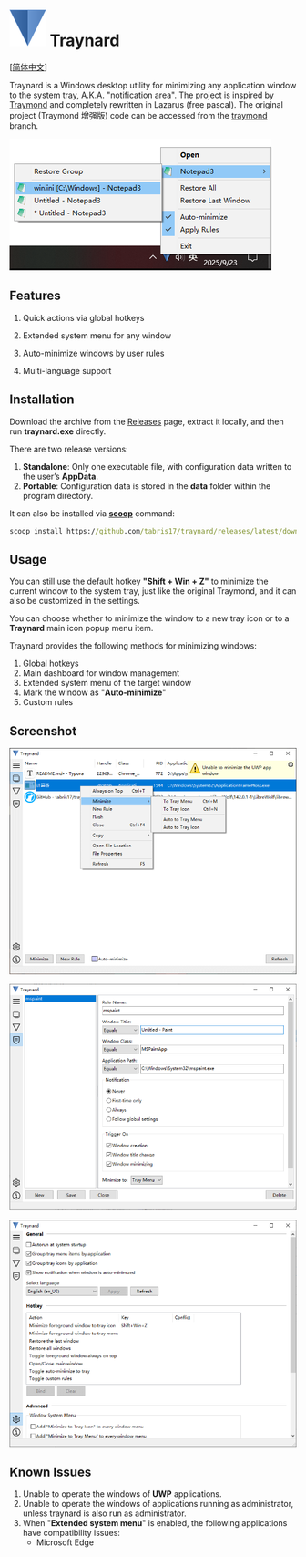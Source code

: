 # ![Traynard](assets/logo.png) Traynard

[[简体中文](docs/README.zh_CN.md)]

Traynard is a Windows desktop utility for minimizing any application window to the system tray, A.K.A. "notification area". The project is inspired by [Traymond](https://github.com/fcFn/traymond) and completely rewritten in Lazarus (free pascal). The original project (Traymond 增强版) code can be accessed from the [traymond](https://github.com/tabris17/traynard/tree/traymond) branch.

![Popup Menu](docs/screenshot-popup-menu.png)

## Features

1. Quick actions via global hotkeys

2. Extended system menu for any window

3. Auto-minimize windows by user rules

4. Multi-language support

## Installation

Download the archive from the [Releases](https://github.com/tabris17/traynard/releases/latest) page, extract it locally, and then run **traynard.exe** directly.

There are two release versions:

1. **Standalone**: Only one executable file, with configuration data written to the user’s **AppData**.
2. **Portable**: Configuration data is stored in the **data** folder within the program directory.

It can also be installed via **[scoop](https://scoop.sh/)** command:

```cmd
scoop install https://github.com/tabris17/traynard/releases/latest/download/traynard.json
```

## Usage

You can still use the default hotkey **"Shift + Win + Z"** to minimize the current window to the system tray, just like the original Traymond, and it can also be customized in the settings.

You can choose whether to minimize the window to a new tray icon or to a **Traynard** main icon popup menu item.

Traynard provides the following methods for minimizing windows:

1. Global hotkeys
2. Main dashboard for window management
3. Extended system menu of the target window
4. Mark the window as "**Auto-minimize**"
5. Custom rules

## Screenshot

![Main](docs/screenshot-main.png)

![Rules](docs/screenshot-rules.png)

![Options](docs/screenshot-options.png)

## Known Issues

1. Unable to operate the windows of **UWP** applications.
2. Unable to operate the windows of applications running as administrator, unless traynard is also run as administrator.
3. When "**Extended system menu**" is enabled, the following applications have compatibility issues:
   - Microsoft Edge

